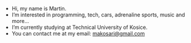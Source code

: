- Hi, my name is Martin.
- I’m interested in programming, tech, cars, adrenaline sports, music and more...
- I’m currently studying at Technical University of Kosice. 
- You can contact me at my email: makosari@gmail.com

<!---
Makosari/Makosari is a ✨ special ✨ repository because its `README.md` (this file) appears on your GitHub profile.
You can click the Preview link to take a look at your changes.
--->
